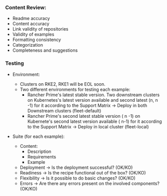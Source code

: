 ### Content Review:

- Readme accuracy
- Content accuracy
- Link validity of repositories
- Validity of examples
- Formatting consistency
- Categorization
- Completeness and suggestions

### Testing

- Environment:
	- Clusters on RKE2, RKE1 will be EOL soon.
	- Two different environments for testing each example:
		- Rancher Prime's latest stable version. Two downstream clusters on Kubernetes's latest version available and second latest (n, n -1) for it according to the Support Matrix -> Deploy in both Downstream clusters (fleet-default)
		- Rancher Prime's second latest stable version ( n -1) on Kubernete's second latest version available ( n-1) for it according to the Support Matrix -> Deploy in local cluster (fleet-local)
		 
- Suite (for each example):
	- Content:
		- Description
		- Requirements
		- Example
	- Deployment -> Is the deployment successful? (OK/KO)
	- Readiness -> Is the recipe functional out of the box? (OK/KO)
	- Flexibility -> Is it possible to do basic changes? (OK/KO) 
	- Errors -> Are there any errors present on the involved components? (OK/KO)
